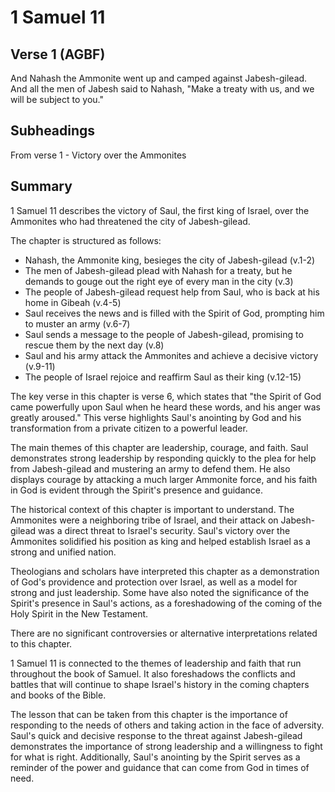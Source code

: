 # 1 Samuel 11

## Verse 1 (AGBF)

And Nahash the Ammonite went up and camped against Jabesh-gilead. And all the men of Jabesh said to Nahash, "Make a treaty with us, and we will be subject to you."

## Subheadings

From verse 1 - Victory over the Ammonites

## Summary

1 Samuel 11 describes the victory of Saul, the first king of Israel, over the Ammonites who had threatened the city of Jabesh-gilead. 

The chapter is structured as follows: 
- Nahash, the Ammonite king, besieges the city of Jabesh-gilead (v.1-2)
- The men of Jabesh-gilead plead with Nahash for a treaty, but he demands to gouge out the right eye of every man in the city (v.3)
- The people of Jabesh-gilead request help from Saul, who is back at his home in Gibeah (v.4-5)
- Saul receives the news and is filled with the Spirit of God, prompting him to muster an army (v.6-7)
- Saul sends a message to the people of Jabesh-gilead, promising to rescue them by the next day (v.8)
- Saul and his army attack the Ammonites and achieve a decisive victory (v.9-11)
- The people of Israel rejoice and reaffirm Saul as their king (v.12-15)

The key verse in this chapter is verse 6, which states that "the Spirit of God came powerfully upon Saul when he heard these words, and his anger was greatly aroused." This verse highlights Saul's anointing by God and his transformation from a private citizen to a powerful leader.

The main themes of this chapter are leadership, courage, and faith. Saul demonstrates strong leadership by responding quickly to the plea for help from Jabesh-gilead and mustering an army to defend them. He also displays courage by attacking a much larger Ammonite force, and his faith in God is evident through the Spirit's presence and guidance.

The historical context of this chapter is important to understand. The Ammonites were a neighboring tribe of Israel, and their attack on Jabesh-gilead was a direct threat to Israel's security. Saul's victory over the Ammonites solidified his position as king and helped establish Israel as a strong and unified nation.

Theologians and scholars have interpreted this chapter as a demonstration of God's providence and protection over Israel, as well as a model for strong and just leadership. Some have also noted the significance of the Spirit's presence in Saul's actions, as a foreshadowing of the coming of the Holy Spirit in the New Testament.

There are no significant controversies or alternative interpretations related to this chapter.

1 Samuel 11 is connected to the themes of leadership and faith that run throughout the book of Samuel. It also foreshadows the conflicts and battles that will continue to shape Israel's history in the coming chapters and books of the Bible.

The lesson that can be taken from this chapter is the importance of responding to the needs of others and taking action in the face of adversity. Saul's quick and decisive response to the threat against Jabesh-gilead demonstrates the importance of strong leadership and a willingness to fight for what is right. Additionally, Saul's anointing by the Spirit serves as a reminder of the power and guidance that can come from God in times of need.